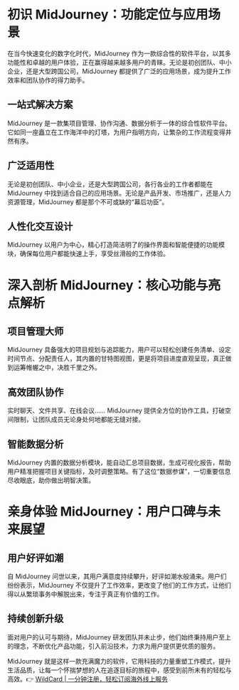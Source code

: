 # 初识 MidJourney：功能定位与应用场景

在当今快速变化的数字化时代，MidJourney 作为一款综合性的软件平台，以其多功能性和卓越的用户体验，正在赢得越来越多用户的青睐。无论是初创团队、中小企业，还是大型跨国公司，MidJourney 都提供了广泛的应用场景，成为提升工作效率和团队协作的得力助手。

## 一站式解决方案
MidJourney 是一款集项目管理、协作沟通、数据分析于一体的综合性软件平台。它如同一座矗立在工作海洋中的灯塔，为用户指明方向，让繁杂的工作流程变得井然有序。

## 广泛适用性
无论是初创团队、中小企业，还是大型跨国公司，各行各业的工作者都能在 MidJourney 中找到适合自己的应用场景。无论是产品开发、市场推广，还是人力资源管理，MidJourney 都是那个不可或缺的“幕后功臣”。

## 人性化交互设计
MidJourney 以用户为中心，精心打造简洁明了的操作界面和智能便捷的功能模块，确保每位用户都能快速上手，享受丝滑般的工作体验。

# 深入剖析 MidJourney：核心功能与亮点解析

## 项目管理大师
MidJourney 具备强大的项目规划与追踪能力，用户可以轻松创建任务清单、设定时间节点、分配责任人，其内置的甘特图视图，更是将项目进度直观呈现，真正做到运筹帷幄之中，决胜千里之外。

## 高效团队协作
实时聊天、文件共享、在线会议…… MidJourney 提供全方位的协作工具，打破空间限制，让团队成员无论身处何地都能无缝对接。

## 智能数据分析
MidJourney 内置的数据分析模块，能自动汇总项目数据，生成可视化报告，帮助用户精准把握项目关键指标，及时调整策略。有了这位“数据参谋”，一切重要信息尽收眼底，助你做出明智决策。

# 亲身体验 MidJourney：用户口碑与未来展望

## 用户好评如潮
自 MidJourney 问世以来，其用户满意度持续攀升，好评如潮水般涌来。用户们纷纷表示，MidJourney 不仅提升了工作效率，更改变了他们的工作方式，让他们得以从繁琐事务中解脱出来，专注于真正有价值的工作。

## 持续创新升级
面对用户的认可与期待，MidJourney 研发团队并未止步，他们始终秉持用户至上的理念，不断优化产品功能，引入前沿技术，力求为用户提供更优质的服务。

MidJourney 就是这样一款充满魔力的软件，它用科技的力量重塑工作模式，提升生活品质，让每一个怀揣梦想的人在追逐目标的旅程中，感受到前所未有的轻松与高效。👉 [WildCard | 一分钟注册，轻松订阅海外线上服务](https://bbtdd.com/WildCard)